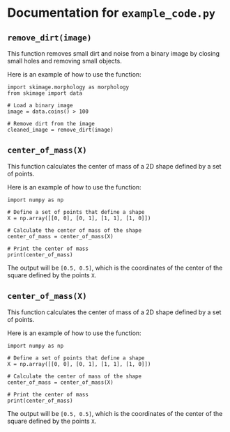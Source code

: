 # Documentation for `example_code.py`

## `remove_dirt(image)`
This function removes small dirt and noise from a binary image by closing small holes and removing small objects.

Here is an example of how to use the function:

```
import skimage.morphology as morphology
from skimage import data

# Load a binary image
image = data.coins() > 100

# Remove dirt from the image
cleaned_image = remove_dirt(image)
```

## `center_of_mass(X)`
This function calculates the center of mass of a 2D shape defined by a set of points.

Here is an example of how to use the function:

```
import numpy as np

# Define a set of points that define a shape
X = np.array([[0, 0], [0, 1], [1, 1], [1, 0]])

# Calculate the center of mass of the shape
center_of_mass = center_of_mass(X)

# Print the center of mass
print(center_of_mass)
```

The output will be `[0.5, 0.5]`, which is the coordinates of the center of the square defined by the points `X`.

## `center_of_mass(X)`
This function calculates the center of mass of a 2D shape defined by a set of points.

Here is an example of how to use the function:

```
import numpy as np

# Define a set of points that define a shape
X = np.array([[0, 0], [0, 1], [1, 1], [1, 0]])

# Calculate the center of mass of the shape
center_of_mass = center_of_mass(X)

# Print the center of mass
print(center_of_mass)
```

The output will be `[0.5, 0.5]`, which is the coordinates of the center of the square defined by the points `X`.

